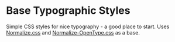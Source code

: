 # Base Typographic Styles

Simple CSS styles for nice typography - a good place to start. Uses [Normalize.css](http://necolas.github.io/normalize.css) and [Normalize-OpenType.css](https://github.com/kennethormandy/normalize-opentype.css) as a base.

